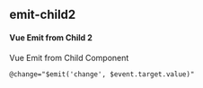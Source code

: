 ## emit-child2
#### Vue Emit from Child 2
Vue Emit from Child Component
```
@change="$emit('change', $event.target.value)"
```